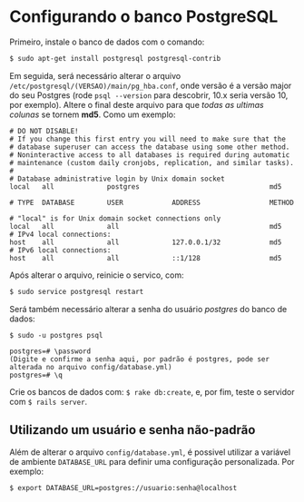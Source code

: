 # Configurando o banco PostgreSQL

Primeiro, instale o banco de dados com o comando:

```sh
$ sudo apt-get install postgresql postgresql-contrib
```

Em seguida, será necessário alterar o arquivo `/etc/postgresql/(VERSAO)/main/pg_hba.conf`, onde versão é a versão major do seu Postgres (rode `psql --version` para descobrir, 10.x seria versão 10, por exemplo). 
Altere o final deste arquivo para que _todas as ultimas colunas_ se tornem **md5**. 
Como um exemplo:

```
# DO NOT DISABLE!
# If you change this first entry you will need to make sure that the
# database superuser can access the database using some other method.
# Noninteractive access to all databases is required during automatic
# maintenance (custom daily cronjobs, replication, and similar tasks).
#
# Database administrative login by Unix domain socket
local   all             postgres                                md5

# TYPE  DATABASE        USER            ADDRESS                 METHOD

# "local" is for Unix domain socket connections only
local   all             all                                     md5
# IPv4 local connections:
host    all             all             127.0.0.1/32            md5
# IPv6 local connections:
host    all             all             ::1/128                 md5
```

Após alterar o arquivo, reinicie o servico, com:
```sh
$ sudo service postgresql restart
```

Será também necessário alterar a senha do usuário _postgres_ do banco de dados:
```
$ sudo -u postgres psql

postgres=# \password
(Digite e confirme a senha aqui, por padrão é postgres, pode ser alterada no arquivo config/database.yml)
postgres=# \q
```

Crie os bancos de dados com: `$ rake db:create`, e, por fim, teste o servidor com `$ rails server`.

## Utilizando um usuário e senha não-padrão

Além de alterar o arquivo `config/database.yml`, é possivel utilizar a variável de ambiente `DATABASE_URL` para definir uma configuração personalizada. Por exemplo:

```sh
$ export DATABASE_URL=postgres://usuario:senha@localhost
```
